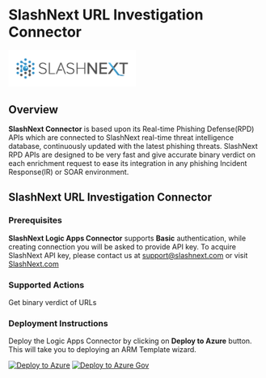 # SlashNext URL Investigation Connector

<img src="../logo/slashnext-logo.png" alt="drawing" width="50%"/><br>

## Overview

**SlashNext Connector** is based upon its Real-time Phishing Defense(RPD) APIs which are connected to SlashNext real-time threat intelligence database, continuously updated with the latest phishing threats. SlashNext RPD APIs are designed to be very fast and give accurate binary verdict on each enrichment request to ease its integration in any phishing Incident Response(IR) or SOAR environment.

## SlashNext URL Investigation Connector

### Prerequisites

**SlashNext Logic Apps Connector** supports **Basic** authentication, while creating connection you will be asked to provide API key. 
To acquire SlashNext API key, please contact us at [support@slashnext.com](mailto:support@slashnext.com) or visit [SlashNext.com](www.slashnext.com)

### Supported Actions

Get binary verdict of URLs

### Deployment Instructions

Deploy the Logic Apps Connector by clicking on **Deploy to Azure** button. This will take you to deploying an ARM Template wizard.

[![Deploy to Azure](https://aka.ms/deploytoazurebutton)](https://portal.azure.com/#create/Microsoft.Template/uri/https%3A%2F%2Fraw.githubusercontent.com%2FAzure%2FAzure-Sentinel%2Fmaster%2FSolutions%2FSlashNext%2FPlaybooks%2FSlashNextURLInvestigationConnector%2Fdeploy.json) 
[![Deploy to Azure Gov](https://aka.ms/deploytoazuregovbutton)](https://portal.azure.us/#create/Microsoft.Template/uri/https%3A%2F%2Fraw.githubusercontent.com%2FAzure%2FAzure-Sentinel%2Fmaster%2FSolutions%2FSlashNext%2FPlaybooks%2FSlashNextURLInvestigationConnector%2Fdeploy.json)